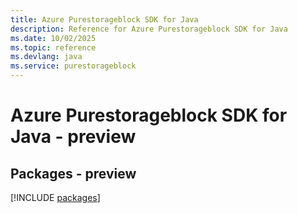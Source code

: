 ```yaml
---
title: Azure Purestorageblock SDK for Java
description: Reference for Azure Purestorageblock SDK for Java
ms.date: 10/02/2025
ms.topic: reference
ms.devlang: java
ms.service: purestorageblock
---
```

# Azure Purestorageblock SDK for Java - preview
## Packages - preview
[!INCLUDE [packages](purestorageblock-index.md)]